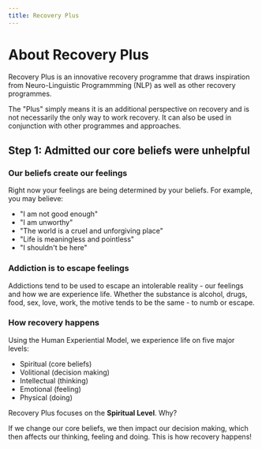 ```yaml
---
title: Recovery Plus
---
```

# About Recovery Plus
Recovery Plus is an innovative recovery programme that draws inspiration from Neuro-Linguistic Programmming (NLP) as well as other recovery programmes.

The "Plus" simply means it is an additional perspective on recovery and is not necessarily the only way to work recovery. It can also be used in conjunction with other programmes and approaches.

## Step 1: Admitted our core beliefs were unhelpful

### Our beliefs create our feelings
Right now your feelings are being determined by your beliefs. For example, you may believe:
- "I am not good enough"
- "I am unworthy"
- "The world is a cruel and unforgiving place"
- "Life is meaningless and pointless"
- "I shouldn't be here"

### Addiction is to escape feelings
Addictions tend to be used to escape an intolerable reality - our feelings and how we are experience life. Whether the substance is alcohol, drugs, food, sex, love, work, the motive tends to be the same - to numb or escape.

### How recovery happens
Using the Human Experiential Model, we experience life on five major levels:
- Spiritual (core beliefs)
- Volitional (decision making)
- Intellectual (thinking)
- Emotional (feeling)
- Physical (doing)

Recovery Plus focuses on the <strong>Spiritual Level</strong>. Why?

If we change our core beliefs, we then impact our decision making, which then affects our thinking, feeling and doing. This is how recovery happens!
